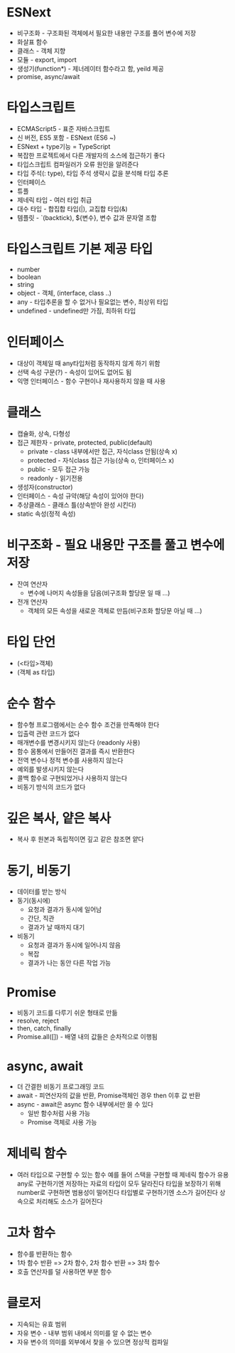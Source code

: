 # ESNext

-   비구조화 - 구조화된 객체에서 필요한 내용만 구조를 풀어 변수에 저장
-   화살표 함수
-   클래스 - 객체 지향
-   모듈 - export, import
-   생성기(function\*) - 제너레이터 함수라고 함, yeild 제공
-   promise, async/await

# 타입스크립트

-   ECMAScript5 - 표준 자바스크립트
-   신 버전, ES5 포함 - ESNext (ES6 ~)
-   ESNext + type기능 = TypeScript
-   복잡한 프로젝트에서 다른 개발자의 소스에 접근하기 좋다
-   타입스크립트 컴파일러가 오류 원인을 알려준다
-   타입 주석(: type), 타입 주석 생략시 값을 분석해 타입 추론
-   인터페이스
-   튜플
-   제네릭 타입 - 여러 타입 취급
-   대수 타입 - 합집합 타입(|), 교집합 타입(&)
-   템플릿 - `(backtick), ${변수}, 변수 값과 문자열 조합

# 타입스크립트 기본 제공 타입

-   number
-   boolean
-   string
-   object - 객체, (interface, class ..)
-   any - 타입추론을 할 수 없거나 필요없는 변수, 최상위 타입
-   undefined - undefined만 가짐, 최하위 타입

# 인터페이스

-   대상이 객체일 때 any타입처럼 동작하지 않게 하기 위함
-   선택 속성 구문(?) - 속성이 있어도 없어도 됨
-   익명 인터페이스 - 함수 구현이나 재사용하지 않을 때 사용

# 클래스

-   캡슐화, 상속, 다형성
-   접근 제한자 - private, protected, public(default)
    -   private - class 내부에서만 접근, 자식class 안됨(상속 x)
    -   protected - 자식class 접근 가능(상속 o, 인터페이스 x)
    -   public - 모두 접근 가능
    -   readonly - 읽기전용
-   생성자(constructor)
-   인터페이스 - 속성 규약(해당 속성이 있어야 한다)
-   추상클래스 - 클래스 틀(상속받아 완성 시킨다)
-   static 속성(정적 속성)

# 비구조화 - 필요 내용만 구조를 풀고 변수에 저장

-   잔여 연산자
    -   변수에 나머지 속성들을 담음(비구조화 할당문 일 때 ...)
-   전개 연산자
    -   객체의 모든 속성을 새로운 객체로 만듬(비구조화 할당문 아닐 때 ...)

# 타입 단언

-   (<타입>객체)
-   (객체 as 타입)

# 순수 함수

-   함수형 프로그램에서는 순수 함수 조건을 만족해야 한다
-   입출력 관련 코드가 없다
-   매개변수를 변경시키지 않는다 (readonly 사용)
-   함수 몸통에서 만들어진 결과를 즉시 반환한다
-   전역 변수나 정적 변수를 사용하지 않는다
-   예외를 발생시키지 않는다
-   콜백 함수로 구현되었거나 사용하지 않는다
-   비동기 방식의 코드가 없다

# 깊은 복사, 얕은 복사

-   복사 후 원본과 독립적이면 깊고 같은 참조면 얕다

# 동기, 비동기

-   데이터를 받는 방식
-   동기(동시에)
    -   요청과 결과가 동시에 일어남
    -   간단, 직관
    -   결과가 날 때까지 대기
-   비동기
    -   요청과 결과가 동시에 일어나지 않음
    -   복잡
    -   결과가 나는 동안 다른 작업 가능

# Promise

-   비동기 코드를 다루기 쉬운 형태로 만듦
-   resolve, reject
-   then, catch, finally
-   Promise.all([]) - 배열 내의 값들은 순차적으로 이행됨

# async, await

-   더 간결한 비동기 프로그래밍 코드
-   await - 피연산자의 값을 반환, Promise객체인 경우 then 이후 값 반환
-   async - await은 async 함수 내부에서만 쓸 수 있다
    -   일반 함수처럼 사용 가능
    -   Promise 객체로 사용 가능

# 제네릭 함수

-   여러 타입으로 구현할 수 있는 함수
    예를 들어 스택을 구현할 때 제네릭 함수가 유용
    any로 구현하기엔 저장하는 자료의 타입이 모두 달라진다
    타입을 보장하기 위해 number로 구현하면 범용성이 떨어진다
    타입별로 구현하기엔 소스가 길어진다
    상속으로 처리해도 소스가 길어진다

# 고차 함수

-   함수를 반환하는 함수
-   1차 함수 반환 => 2차 함수, 2차 함수 반환 => 3차 함수
-   호출 연산자를 덜 사용하면 부분 함수

# 클로저

-   지속되는 유효 범위
-   자유 변수 - 내부 범위 내에서 의미를 알 수 없는 변수
-   자유 변수의 의미를 외부에서 찾을 수 있으면 정상적 컴파일
